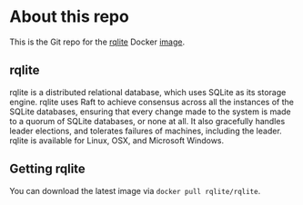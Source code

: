 # About this repo
This is the Git repo for the [rqlite](https://github.com/rqlite/rqlite) Docker [image](https://hub.docker.com/r/rqlite/rqlite/).

## rqlite
rqlite is a distributed relational database, which uses SQLite as its storage engine. rqlite uses Raft to achieve consensus across all the instances of the SQLite databases, ensuring that every change made to the system is made to a quorum of SQLite databases, or none at all. It also gracefully handles leader elections, and tolerates failures of machines, including the leader. rqlite is available for Linux, OSX, and Microsoft Windows.

## Getting rqlite
You can download the latest image via `docker pull rqlite/rqlite`. 
